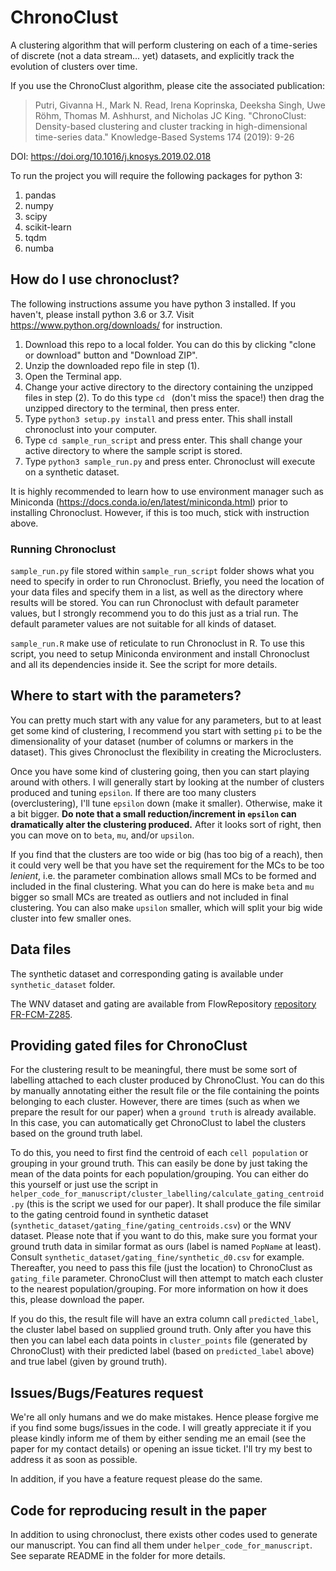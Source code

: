 # ChronoClust

A clustering algorithm that will perform clustering on each of a time-series of discrete (not a data stream... yet) datasets, and explicitly track the evolution of clusters over time.

If you use the ChronoClust algorithm, please cite the associated publication:

>Putri, Givanna H., Mark N. Read, Irena Koprinska, Deeksha Singh, Uwe Röhm, Thomas M. Ashhurst, and Nicholas JC King. "ChronoClust: Density-based clustering and cluster tracking in high-dimensional time-series data." Knowledge-Based Systems 174 (2019): 9-26

DOI: https://doi.org/10.1016/j.knosys.2019.02.018

To run the project you will require the following packages for python 3:
1. pandas
2. numpy
3. scipy
4. scikit-learn
5. tqdm
6. numba

## How do I use chronoclust?

The following instructions assume you have python 3 installed. If you haven't, please install python 3.6 or 3.7.
Visit https://www.python.org/downloads/ for instruction.

1. Download this repo to a local folder. You can do this by clicking "clone or download" button and "Download ZIP".
2. Unzip the downloaded repo file in step (1).
3. Open the Terminal app.
4. Change your active directory to the directory containing the unzipped files in step (2). To do this type ``cd `` (don't miss the space!) then drag the unzipped directory to the terminal, then press enter.
5. Type ``python3 setup.py install`` and press enter. This shall install chronoclust into your computer.
6. Type ``cd sample_run_script`` and press enter. This shall change your active directory to where the sample script is stored.
7. Type ``python3 sample_run.py`` and press enter. Chronoclust will execute on a synthetic dataset.

It is highly recommended to learn how to use environment manager such as Miniconda (https://docs.conda.io/en/latest/miniconda.html) prior to installing Chronoclust. 
However, if this is too much, stick with instruction above.


### Running Chronoclust
``sample_run.py`` file stored within ``sample_run_script`` folder shows what you need to specify in order to run Chronoclust.
Briefly, you need the location of your data files and specify them in a list, as well as the directory where results will be stored.
You can run Chronoclust with default parameter values, but I strongly recommend you to do this just as a trial run. 
The default parameter values are not suitable for all kinds of dataset.

``sample_run.R`` make use of reticulate to run Chronoclust in R. 
To use this script, you need to setup Miniconda environment and install Chronoclust and all its dependencies inside it.
See the script for more details.

## Where to start with the parameters?
You can pretty much start with any value for any parameters, but to at least get some kind of clustering, I recommend you start with setting ``pi`` to be the dimensionality of your dataset (number of columns or markers in the dataset).
This gives Chronoclust the flexibility in creating the Microclusters.

Once you have some kind of clustering going, then you can start playing around with others.
I will generally start by looking at the number of clusters produced and tuning ``epsilon``.
If there are too many clusters (overclustering), I'll tune ``epsilon`` down (make it smaller).
Otherwise, make it a bit bigger.
**Do note that a small reduction/increment in ``epsilon`` can dramatically alter the clustering produced.**
After it looks sort of right, then you can move on to ``beta``, ``mu``, and/or ``upsilon``.

If you find that the clusters are too wide or big (has too big of a reach), then it could very well be that you have set the requirement for the MCs to be too _lenient_, i.e. the parameter combination allows small MCs to be formed and included in the final clustering.
What you can do here is make ``beta`` and ``mu`` bigger so small MCs are treated as outliers and not included in final clustering.
You can also make ``upsilon`` smaller, which will split your big wide cluster into few smaller ones.

## Data files
The synthetic dataset and corresponding gating is available under ``synthetic_dataset`` folder.

The WNV dataset and gating are available from FlowRepository [repository FR-FCM-Z285](https://flowrepository.org/id/FR-FCM-Z285).

## Providing gated files for ChronoClust
For the clustering result to be meaningful, there must be some sort of labelling attached to each cluster produced by ChronoClust.
You can do this by manually annotating either the result file or the file containing the points belonging to each cluster.
However, there are times (such as when we prepare the result for our paper) when a ``ground truth`` is already available.
In this case, you can automatically get ChronoClust to label the clusters based on the ground truth label.

To do this, you need to first find the centroid of each ``cell population`` or grouping in your ground truth.
This can easily be done by just taking the mean of the data points for each population/grouping.
You can either do this yourself or just use the script in ``helper_code_for_manuscript/cluster_labelling/calculate_gating_centroid.py`` (this is the script we used for our paper).
It shall produce the file similar to the gating centroid found in synthetic dataset (``synthetic_dataset/gating_fine/gating_centroids.csv``) or the WNV dataset.
Please note that if you want to do this, make sure you format your ground truth data in similar format as ours (label is named ``PopName`` at least).
Consult ``synthetic_dataset/gating_fine/synthetic_d0.csv`` for example.
Thereafter, you need to pass this file (just the location) to ChronoClust as ``gating_file`` parameter.
ChronoClust will then attempt to match each cluster to the nearest population/grouping.
For more information on how it does this, please download the paper.

If you do this, the result file will have an extra column call ``predicted_label``, the cluster label based on supplied ground truth.
Only after you have this then you can label each data points in ``cluster_points`` file (generated by ChronoClust) with their predicted label (based on ``predicted_label`` above) and true label (given by ground truth).

## Issues/Bugs/Features request
We're all only humans and we do make mistakes. 
Hence please forgive me if you find some bugs/issues in the code.
I will greatly appreciate it if you please kindly inform me of them by either sending me an email (see the paper for my contact details) or opening an issue ticket.
I'll try my best to address it as soon as possible.

In addition, if you have a feature request please do the same. 

## Code for reproducing result in the paper
In addition to using chronoclust, there exists other codes used to generate our manuscript.
You can find all them under ``helper_code_for_manuscript``.
See separate README in the folder for more details.
